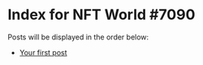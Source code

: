 # Index for NFT World #7090
Posts will be displayed in the order below:

- [Your first post](./001-first.md)

